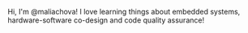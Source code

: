Hi, I'm @maliachova! I love learning things about embedded systems, hardware-software co-design and code quality assurance!
